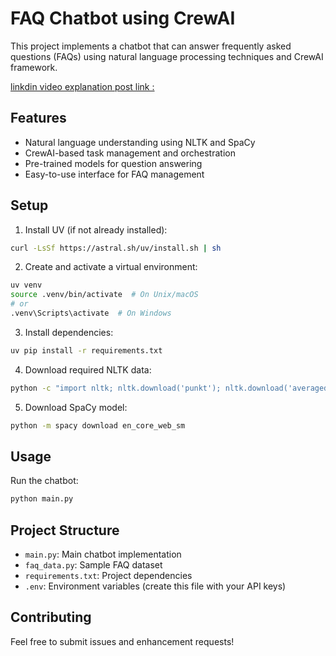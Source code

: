 # FAQ Chatbot using CrewAI

This project implements a chatbot that can answer frequently asked questions (FAQs) using natural language processing techniques and CrewAI framework.

[linkdin video explanation post link :](https://www.linkedin.com/posts/umardraz-arshad_ai-chatbot-crewai-activity-7310887372974383104-BeJr?utm_source=share&utm_medium=member_desktop&rcm=ACoAAEX_MEIB5y71hScvBF0VtgoGRKjM39WdibY)
## Features

- Natural language understanding using NLTK and SpaCy
- CrewAI-based task management and orchestration
- Pre-trained models for question answering
- Easy-to-use interface for FAQ management

## Setup

1. Install UV (if not already installed):
```bash
curl -LsSf https://astral.sh/uv/install.sh | sh
```

2. Create and activate a virtual environment:
```bash
uv venv
source .venv/bin/activate  # On Unix/macOS
# or
.venv\Scripts\activate  # On Windows
```

3. Install dependencies:
```bash
uv pip install -r requirements.txt
```

4. Download required NLTK data:
```bash
python -c "import nltk; nltk.download('punkt'); nltk.download('averaged_perceptron_tagger')"
```

5. Download SpaCy model:
```bash
python -m spacy download en_core_web_sm
```

## Usage

Run the chatbot:
```bash
python main.py
```

## Project Structure

- `main.py`: Main chatbot implementation
- `faq_data.py`: Sample FAQ dataset
- `requirements.txt`: Project dependencies
- `.env`: Environment variables (create this file with your API keys)

## Contributing

Feel free to submit issues and enhancement requests! 
